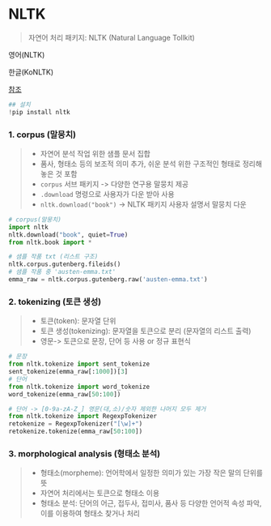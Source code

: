 # NLTK

> 자연어 처리 패키지: NLTK (Natural Language Tollkit)



영어(NLTK)



한글(KoNLTK) 





[참조](https://datascienceschool.net/03%20machine%20learning/03.01.01%20NLTK%20%EC%9E%90%EC%97%B0%EC%96%B4%20%EC%B2%98%EB%A6%AC%20%ED%8C%A8%ED%82%A4%EC%A7%80.html#nltk)



```py
## 설치
!pip install nltk
```



### 1. corpus (말뭉치)

>- 자연어 분석 작업 위한 샘플 문서 집합
>- 품사, 형태소 등의 보조적 의미 추가, 쉬운 분석 위한 구조적인 형태로 정리해 놓은 것 포함
>- `corpus`  서브 패키지 -> 다양한 연구용 말뭉치 제공
>- `.download` 명령으로 사용자가 다운 받아 사용 
>- `nltk.download("book")` -> NLTK 패키지 사용자 설명서 말뭉치 다운 

```py
# corpus(말뭉치)
import nltk
nltk.download("book", quiet=True)
from nltk.book import *
```


```py
# 샘플 작품 txt (리스트 구조)
nltk.corpus.gutenberg.fileids() 
# 샘플 작품 중 'austen-emma.txt'
emma_raw = nltk.corpus.gutenberg.raw('austen-emma.txt') 
```



### 2. tokenizing (토큰 생성)

> - 토큰(token): 문자열 단위 
> - 토큰 생성(tokenizing): 문자열을 토큰으로 분리 (문자열의 리스트 출력) 
> - 영문-> 토큰으로 문장, 단어 등 사용 or 정규 표현식 



```py
# 문장
from nltk.tokenize import sent_tokenize
sent_tokenize(emma_raw[:1000])[3]
# 단어
from nltk.tokenize import word_tokenize
word_tokenize(emma_raw[50:100])

# 단어 -> [0-9a-zA-Z_] 영문(대,소)/숫자 제외한 나머지 모두 제거 
from nltk.tokenize import RegexpTokenizer
retokenize = RegexpTokenizer("[\w]+")
retokenize.tokenize(emma_raw[50:100])
```





### 3. morphological analysis (형태소 분석)

> - 형태소(morpheme): 언어학에서 일정한 의미가 있는 가장 작은 말의 단위를 뜻
> - 자연어 처리에서는 토큰으로 형태소 이용 
> - 형태소 분석: 단어의 어근, 접두사, 접미사, 품사 등 다양한 언어적 속성 파악,  이를 이용하여 형태소 찾거나 처리



